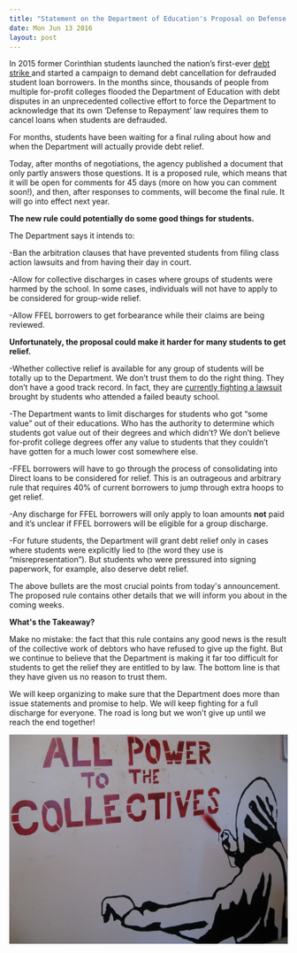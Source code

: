 ```yaml
---
title: "Statement on the Department of Education's Proposal on Defense to Repayment"
date: Mon Jun 13 2016
layout: post
---
```




In 2015 former Corinthian students launched the nation’s first-ever [debt strike ](http://debtcollective.org/studentstrike)and started a campaign to demand debt cancellation for defrauded student loan borrowers. In the months since, thousands of people from multiple for-profit colleges flooded the Department of Education with debt disputes in an unprecedented collective effort to force the Department to acknowledge that its own ‘Defense to Repayment’ law requires them to cancel loans when students are defrauded. 

For months, students have been waiting for a final ruling about how and when the Department will actually provide debt relief.  

Today, after months of negotiations, the agency published a document that only partly answers those questions. It is a proposed rule, which means that it will be open for comments for 45 days (more on how you can comment soon!), and then, after responses to comments, will become the final rule. It will go into effect next year.

**The new rule could potentially do some good things for students.** 

The Department says it intends to:

-Ban the arbitration clauses that have prevented students from filing class action lawsuits and from having their day in court.
 
-Allow for collective discharges in cases where groups of students were harmed by the school. In some cases, individuals will not have to apply to be considered for group-wide relief.
 
-Allow FFEL borrowers to get forbearance while their claims are being reviewed. 

**Unfortunately, the proposal could make it harder for many students to get relief.**

-Whether collective relief is available for any group of students will be totally up to the Department. We don’t trust them to do the right thing. They don’t have a good track record. In fact, they are [currently fighting a lawsuit](http://www.nytimes.com/2016/06/12/business/woes-for-itt-a-for-profit-school-bode-worse-for-its-students.html) brought by students who attended a failed beauty school. 

-The Department wants to limit discharges for students who got “some value” out of their educations. Who has the authority to determine which students got value out of their degrees and which didn’t? We don’t believe for-profit college degrees offer any value to students that they couldn’t have gotten for a much lower cost somewhere else. 

-FFEL borrowers will have to go through the process of consolidating into Direct loans to be considered for relief. This is an outrageous and arbitrary rule that requires 40% of current borrowers to jump through extra hoops to get relief. 

-Any discharge for FFEL borrowers will only apply to loan amounts **not** paid and it’s unclear if FFEL borrowers will be eligible for a group discharge. 

-For future students, the Department will grant debt relief only in cases where students were explicitly lied to (the word they use is “misrepresentation”). But students who were pressured into signing paperwork, for example, also deserve debt relief. 

The above bullets are the most crucial points from today's announcement. The proposed rule contains other details that we will inform you about in the coming weeks. 

**What's the Takeaway?**

Make no mistake: the fact that this rule contains any good news is the result of the collective work of debtors who have refused to give up the fight. But we continue to believe that the Department is making it far too difficult for students to get the relief they are entitled to by law. The bottom line is that they have given us no reason to trust them. 

We will keep organizing to make sure that the Department does more than issue statements and promise to help. We will keep fighting for a full discharge for everyone. The road is long but we won’t give up until we reach the end together!

![alt](/assets/images/2016/06/all-power-to-the-collective.jpg)

